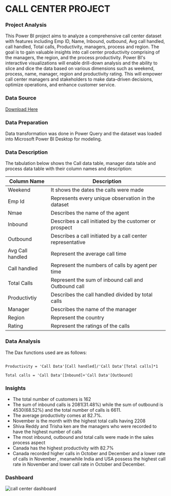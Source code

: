 # CALL CENTER PROJECT

### Project Analysis


This Power BI project aims to analyze a comprehensive call center dataset with features including Emp ID, Name, Inbound, outbound, Avg call handled, call handled, Total calls, Productivity, managers, process and region. The goal is to gain valuable insights into call center productivity comprising of the managers, the region, and the process productivity. 
Power BI's interactive visualizations will enable drill-down analysis and the ability to slice and dice the data based on various dimensions such as weekend, process, name, manager, region and productivity rating. This will empower call center managers and stakeholders to make data-driven decisions, optimize operations, and enhance customer service.


### Data Source

[Download Here](https://drive.google.com/drive/folders/1SYg550GcP0mdE3kZkMtQ3iJVy1ku3mdl)


### Data Preparation 

Data transformation was done in Power Query and the dataset was loaded into Microsoft Power BI Desktop for modeling.

### Data Description 

The tabulation below shows the Call data table, manager data table and process data table with their column names and  description:

|      Column Name|                                                Description|
|      -----------|                                                -----------|
|      Weekend    |It shows the dates the calls were made                     |
|      Emp Id     |Represents every unique observation in the dataset         |
|      Nmae       |Describes the name of the agent                            |
|      Inbound    |Describes a call initiated by the customer or prospect     |
|      Outbound   |Describes a call initiated by a call center representative |
| Avg Call handled|Represent the average call time                            |
|    Call handled |Represent the numbers of calls by agent per time           |
|Total Calls      |Represent the sum of inbound call and Outbound call        |
|Productivtiy     |Describes the call handled divided by total calls          |
|Manager          |Describes the name of the manager                          |
|Region           |Represent the country                                      |
|Rating           |Represent the ratings of the calls                         |


### Data Analysis 

The Dax functions used are as follows:

```DAX

Productivity = 'Call Data'[Call handled]/'Call Data'[Total calls]*1

Total calls = 'Call Data'[Inbound]+'Call Data'[Outbound]

```


### Insights

- The total number of customers is 162
- The sum of inbound calls is 2081(31.48%) while the sum of outbound is 4530(68.52%) and the total number of calls is 
  6611.
- The average productivity comes at 82.7%.
- November is the month with the highest total calls having 2208
- Shiva Reddy and Trisha ken are the managers who were recorded to have the highest number of calls
- The most inbound, outbound and total calls  were made in the sales process aspect
- Canada has the highest productivity with 82.7%  
- Canada recorded higher calls in October and December and a lower rate of calls in November , meanwhile India and USA 
 possess the highest call rate in November and lower call rate in October and December.


### Dashboard


![call center dashboard](https://github.com/ADETOLAADEBANJI/CALL-CENTER-PROJECT/assets/149164492/7b61a49a-7363-4037-8067-1d58927ca62e)









